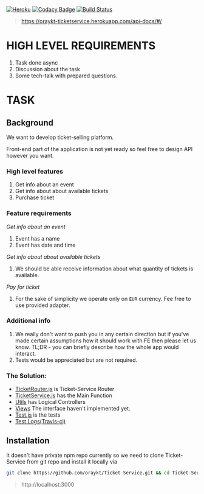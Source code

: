 [![Heroku](https://heroku-badge.herokuapp.com/?app=heroku-badge)](https://oraykt-ticketservice.herokuapp.com/)
[![Codacy Badge](https://api.codacy.com/project/badge/Grade/9149efcfb3b94079ae635af288a5b0d1)](https://app.codacy.com/app/oraykt/Ticket-Service?utm_source=github.com&utm_medium=referral&utm_content=oraykt/Ticket-Service&utm_campaign=Badge_Grade_Settings)
[![Build Status](https://travis-ci.org/oraykt/Ticket-Service.svg?branch=master)](https://travis-ci.org/oraykt/Ticket-Service)

> https://oraykt-ticketservice.herokuapp.com/api-docs/#/

# HIGH LEVEL REQUIREMENTS

1. Task done async
2. Discussion about the task
3. Some tech-talk with prepared questions.

# TASK

## Background

We want to develop ticket-selling platform.

Front-end part of the application is not yet ready so feel free to design API
however you want.

### High level features

1. Get info about an event
2. Get info about about available tickets
3. Purchase ticket

### Feature requirements

*Get info about an event*

1. Event has a name
2. Event has date and time

*Get info about about available tickets*

1. We should be able receive information about what quantity
   of tickets is available.

*Pay for ticket*

1. For the sake of simplicity we operate only on `EUR` currency. Fee free to use provided
   adapter.

### Additional info

1. We really don't want to push you in any certain direction but if you've
   made certain assumptions how it should work with FE then please let us know.
   TL;DR - you can briefly describe how the whole app would interact.
2. Tests would be appreciated but are not required.

### The Solution:

- [TicketRouter.js](https://github.com/oraykt/Ticket-Service/blob/master/routes/ticketRouter.js) is Ticket-Service Router
- [TicketService.js](https://github.com/oraykt/Ticket-Service/blob/master/services/ticketService.js) has the Main Function
- [Utils](https://github.com/oraykt/Ticket-Service/tree/master/utils) has Logical Controllers
- [Views](https://github.com/oraykt/Ticket-Service/tree/master/views) The interface haven't implemented yet.
- [Test.js](https://github.com/oraykt/Ticket-Service/blob/master/test/ticketRouter/test.js) is the tests
- [Test Logs(Travis-ci)](https://travis-ci.org/oraykt/Ticket-Service)

## Installation

It doesn't have private npm repo currently so we need to clone Ticket-Service from git repo and install it locally via 

```bash
git clone https://github.com/oraykt/Ticket-Service.git && cd Ticket-Service && npm install && npm start
```

> http://localhost:3000
